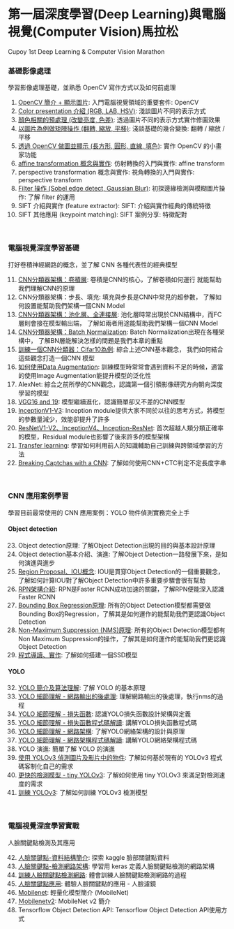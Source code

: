 # 第一屆深度學習(Deep Learning)與電腦視覺(Computer Vision)馬拉松
Cupoy 1st Deep Learning & Computer Vision Marathon

### 基礎影像處理
學習影像處理基礎，並熟悉 OpenCV 寫作方式以及如何前處理<br>

1. <a href='https://github.com/PrestonYU/DeepLearning-ComputerVision-Marathon-Challenge/blob/master/homework/Day001_read_image_HW.ipynb'>OpenCV 簡介 + 顯示圖片</a>: 入門電腦視覺領域的重要套件: OpenCV<br>
2. <a href='https://github.com/PrestonYU/DeepLearning-ComputerVision-Marathon-Challenge/blob/master/homework/Day002_change_color_space_HW.ipynb'>Color presentation 介紹 (RGB, LAB, HSV)</a>:  淺談圖片不同的表示方式<br>
3. <a href='https://github.com/PrestonYU/DeepLearning-ComputerVision-Marathon-Challenge/blob/master/homework/Day003_color_spave_op_HW.ipynb'>顏色相關的預處理 (改變亮度, 色差)</a>:  透過圖片不同的表示方式實作修圖效果<br>
4. <a href='https://github.com/PrestonYU/DeepLearning-ComputerVision-Marathon-Challenge/blob/master/homework/Day004_geometric_transform_HW.ipynb'>以圖片為例做矩陣操作 (翻轉, 縮放, 平移)</a>:  淺談基礎的幾合變換: 翻轉 / 縮放 / 平移<br>
5. <a href='https://github.com/PrestonYU/DeepLearning-ComputerVision-Marathon-Challenge/blob/master/homework/Day005_draw_HW.ipynb'>透過 OpenCV 做圖並顯示 (長方形, 圓形, 直線, 填色)</a>:  實作 OpenCV 的小畫家功能<br>
6. <a href='https://github.com/PrestonYU/DeepLearning-ComputerVision-Marathon-Challenge/blob/master/homework/Day006_affine_HW.ipynb'>affine transformation 概念與實作</a>:  仿射轉換的入門與實作: affine transform<br>
7. perspective transformation 概念與實作:  視角轉換的入門與實作: perspective transform<br>
8. <a href='https://github.com/PrestonYU/DeepLearning-ComputerVision-Marathon-Challenge/blob/master/homework/Day008_sobel_gaussian_blur_HW.ipynb'>Filter 操作 (Sobel edge detect, Gaussian Blur)</a>:  初探邊緣檢測與模糊圖片操作: 了解 filter 的運用<br>
9. SIFT 介紹與實作 (feature extractor):  SIFT: 介紹與實作經典的傳統特徵<br>
10. SIFT 其他應用 (keypoint matching):  SIFT 案例分享: 特徵配對<br>
<br>

### 電腦視覺深度學習基礎
打好卷積神經網路的概念，並了解 CNN 各種代表性的經典模型<br>

11. <a href='https://github.com/PrestonYU/DeepLearning-ComputerVision-Marathon-Challenge/blob/master/homework/Day011_CNN-%E8%A8%88%E7%AE%97%E5%8F%83%E6%95%B8%E9%87%8F_HW.ipynb'>CNN分類器架構：卷積層</a>:  卷積是CNN的核心，了解卷積如何運行 就能幫助我們理解CNN的原理<br>
12. CNN分類器架構：步長、填充:  填充與步長是CNN中常見的超參數， 了解如何設置能幫助我們架構一個CNN Model<br>
13. <a href='https://github.com/PrestonYU/DeepLearning-ComputerVision-Marathon-Challenge/blob/master/homework/Day013_%E6%B1%A0%E5%8C%96%E3%80%81%E5%85%A8%E9%80%A3%E6%8E%A5%E5%B1%A4_HW.ipynb'>CNN分類器架構：池化層、全連接層</a>:  池化層時常出現於CNN結構中，而FC層則會接在模型輸出端， 了解如兩者用途能幫助我們架構一個CNN Model<br>
14. <a href='https://github.com/PrestonYU/DeepLearning-ComputerVision-Marathon-Challenge/blob/master/homework/Day014_Batch%2BNormalization_HW.ipynb'>CNN分類器架構：Batch Normalization</a>:  Batch Normalization出現在各種架構中， 了解BN層能解決怎樣的問題是我們本章的重點<br>
15. <a href='https://github.com/PrestonYU/DeepLearning-ComputerVision-Marathon-Challenge/blob/master/homework/Day015_Cifar_HW.ipynb'>訓練一個CNN分類器：Cifar10為例</a>:  綜合上述CNN基本觀念， 我們如何結合這些觀念打造一個CNN 模型<br>
16. <a href='https://github.com/PrestonYU/DeepLearning-ComputerVision-Marathon-Challenge/blob/master/homework/Day016_Image%2BAugmentation_HW.ipynb'>如何使用Data Augmentation</a>:  訓練模型時常常會遇到資料不足的時候，適當的使用Image Augmentation能提升模型的泛化性<br>
17. AlexNet:  綜合之前所學的CNN觀念，認識第一個引領影像研究方向朝向深度學習的模型<br>
18. <a href='https://github.com/PrestonYU/DeepLearning-ComputerVision-Marathon-Challenge/blob/master/homework/Day018_Vgg16_HW.ipynb'>VGG16 and 19</a>:  模型繼續進化，認識簡單卻又不差的CNN模型<br>
19. <a href='https://github.com/PrestonYU/DeepLearning-ComputerVision-Marathon-Challenge/blob/master/homework/Day019_Inception_HW.ipynb'>InceptionV1-V3</a>:  Inception module提供大家不同於以往的思考方式，將模型的參數量減少，效能卻提升了許多<br>
20. <a href='https://github.com/PrestonYU/DeepLearning-ComputerVision-Marathon-Challenge/blob/master/homework/Day020_Classic%2BCNN-ResNet%E3%80%81InceptionV4%E3%80%81Inception-ResNet_HW.ipynb'>ResNetV1-V2、InceptionV4、Inception-ResNet</a>:  首次超越人類分類正確率的模型，Residual module也影響了後來許多的模型架構<br>
21. <a href='https://github.com/PrestonYU/DeepLearning-ComputerVision-Marathon-Challenge/blob/master/homework/Day021_Transfer%2BLearning_HW.ipynb'>Transfer learning</a>:  學習如何利用前人的知識輔助自己訓練與跨領域學習的方法<br>
22. <a href='https://github.com/PrestonYU/DeepLearning-ComputerVision-Marathon-Challenge/blob/master/homework/Day022_Captcha_HW.ipynb'>Breaking Captchas with a CNN</a>:  了解如何使用CNN+CTC判定不定長度字串<br>
<br>

### CNN 應用案例學習
學習目前最常使用的 CNN 應用案例：YOLO 物件偵測實務完全上手<br>

#### Object detection
23. Object detection原理:  了解Object Detection出現的目的與基本設計原理<br>
24. Object detection基本介紹、演進:  了解Object Detection一路發展下來，是如何演進與進步<br>
25. <a href='https://github.com/PrestonYU/DeepLearning-ComputerVision-Marathon-Challenge/blob/master/homework/Day025_IOU_HW.ipynb'>Region Proposal、IOU概念</a>:  IOU是貫穿Object Detection的一個重要觀念，了解如何計算IOU對了解Object Detection中許多重要步驟會很有幫助<br>
26. <a href='https://github.com/PrestonYU/DeepLearning-ComputerVision-Marathon-Challenge/blob/master/homework/Day026_RPN_HW.ipynb'>RPN架構介紹</a>:  RPN是Faster RCNN成功加速的關鍵，了解RPN便能深入認識Faster RCNN<br>
27. <a href='https://github.com/PrestonYU/DeepLearning-ComputerVision-Marathon-Challenge/blob/master/homework/Day027_BBOX%2BRegression_HW.ipynb'>Bounding Box Regression原理</a>:  所有的Object Detection模型都需要做Bounding Box的Regression，了解其是如何運作的能幫助我們更認識Object Detection<br>
28. <a href='https://github.com/PrestonYU/DeepLearning-ComputerVision-Marathon-Challenge/blob/master/homework/Day028_NMS_HW.ipynb'>Non-Maximum Suppression (NMS)原理</a>:  所有的Object Detection模型都有Non Maximum Suppression的操作，了解其是如何運作的能幫助我們更認識Object Detection<br>
29. <a href='https://github.com/PrestonYU/DeepLearning-ComputerVision-Marathon-Challenge/tree/master/homework/Day029-031_Object%20Detection%20%E7%A8%8B%E5%BC%8F%E5%B0%8E%E8%AE%80_HW'>程式導讀、實作</a>:  了解如何搭建一個SSD模型<br>


#### YOLO
32. <a href='https://github.com/PrestonYU/DeepLearning-ComputerVision-Marathon-Challenge/blob/master/homework/Day32_yolo_prediction_HW.ipynb'>YOLO 簡介及算法理解</a>:  了解 YOLO 的基本原理<br>
33. <a href='https://github.com/PrestonYU/DeepLearning-ComputerVision-Marathon-Challenge/blob/master/homework/Day33_YOLO%2B%E7%B4%B0%E7%AF%80%E7%90%86%E8%A7%A3%2B%E7%B6%B2%E8%B7%AF%E8%BC%B8%E5%87%BA%E7%9A%84%E5%BE%8C%E8%99%95%E7%90%86_HW.ipynb'>YOLO 細節理解 - 網路輸出的後處理</a>:  理解網路輸出的後處理，執行nms的過程<br>
34. <a href='https://github.com/PrestonYU/DeepLearning-ComputerVision-Marathon-Challenge/blob/master/homework/Day34_YOLO%2B%E7%B4%B0%E7%AF%80%E7%90%86%E8%A7%A3%2B%E6%90%8D%E5%A4%B1%E5%87%BD%E6%95%B8_HW.ipynb'>YOLO 細節理解 - 損失函數</a>:  認識YOLO損失函數設計架構與定義<br>
35. <a href='https://github.com/PrestonYU/DeepLearning-ComputerVision-Marathon-Challenge/blob/master/homework/Day35_yolo_loss.ipynb'>YOLO 細節理解 - 損失函數程式碼解讀</a>:  講解YOLO損失函數程式碼<br>
36. <a href='https://github.com/PrestonYU/DeepLearning-ComputerVision-Marathon-Challenge/blob/master/homework/Day36_YOLO_%E7%B4%B0%E7%AF%80%E7%90%86%E8%A7%A3-%E7%B6%B2%E7%B5%A1%E6%9E%B6%E6%A7%8B_HW.ipynb'>YOLO 細節理解 - 網路架構</a>:  了解YOLO網絡架構的設計與原理<br>
37. <a href='https://github.com/PrestonYU/DeepLearning-ComputerVision-Marathon-Challenge/blob/master/homework/Day37_%E7%B6%B2%E7%B5%A1%E6%9E%B6%E6%A7%8B%E7%A8%8B%E5%BC%8F%E7%A2%BC_HW.ipynb'>YOLO 細節理解 - 網路架構程式碼解讀</a>:  講解YOLO網絡架構程式碼<br>
38. YOLO 演進:  簡單了解 YOLO 的演進<br>
39. <a href='https://github.com/PrestonYU/DeepLearning-ComputerVision-Marathon-Challenge/blob/master/homework/Day39_yolov3_keras_HW.ipynb'>使用 YOLOv3 偵測圖片及影片中的物件</a>:  了解如何基於現有的 YOLOv3 程式碼客制化自己的需求<br>
40. <a href='https://github.com/PrestonYU/DeepLearning-ComputerVision-Marathon-Challenge/blob/master/homework/Day40_tiny_yolov3_keras_HW.ipynb'>更快的檢測模型 - tiny YOLOv3</a>:  了解如何使用 tiny YOLOv3 來滿足對檢測速度的需求<br>
41. <a href='https://github.com/PrestonYU/DeepLearning-ComputerVision-Marathon-Challenge/blob/master/homework/Day41_train_yolov3_HW.ipynb'>訓練 YOLOv3</a>:  了解如何訓練 YOLOv3 檢測模型<br>
<br>

### 電腦視覺深度學習實戰
人臉關鍵點檢測及其應用<br>

42. <a href='https://github.com/PrestonYU/DeepLearning-ComputerVision-Marathon-Challenge/blob/master/homework/Day42_explore_facial_keypoint_data_HW.ipynb'>人臉關鍵點-資料結構簡介</a>:  探索 kaggle 臉部關鍵點資料<br>
43. <a href='https://github.com/PrestonYU/DeepLearning-ComputerVision-Marathon-Challenge/blob/master/homework/Day43_define_network_HW.ipynb'>人臉關鍵點-檢測網路架構</a>:  學習用 keras 定義人臉關鍵點檢測的網路架構<br>
44. <a href='https://github.com/PrestonYU/DeepLearning-ComputerVision-Marathon-Challenge/blob/master/homework/Day44_train_facial_keypoint_HW.ipynb'>訓練人臉關鍵點檢測網路</a>:  體會訓練人臉關鍵點檢測網路的過程<br>
45. <a href='https://github.com/PrestonYU/DeepLearning-ComputerVision-Marathon-Challenge/blob/master/homework/Day45_facial_keypoint_application.ipynb'>人臉關鍵點應用</a>:  體驗人臉關鍵點的應用 - 人臉濾鏡<br>
46. <a href='https://github.com/PrestonYU/DeepLearning-ComputerVision-Marathon-Challenge/blob/master/homework/Day046_MobileNet_HW.ipynb'>Mobilenet</a>:  輕量化模型簡介 (MobileNet)<br>
47. <a href='https://github.com/PrestonYU/DeepLearning-ComputerVision-Marathon-Challenge/blob/master/homework/Day047_MobileNetv2_HW.ipynb'>Ｍobilenetv2</a>:  MobileNet v2 簡介<br>
48. Tensorflow Object Detection API:  Tensorflow Object Detection API使用方式<br>
<br>
